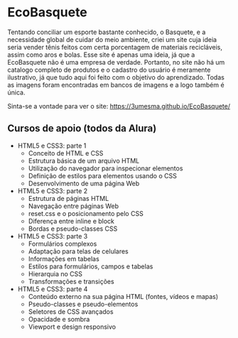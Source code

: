 # EcoBasquete
Tentando conciliar um esporte bastante conhecido, o Basquete, e a necessidade global de cuidar do meio ambiente, criei um site cuja ideia seria vender tênis feitos com
certa porcentagem de materiais recicláveis, assim como aros e bolas. Esse site é apenas uma ideia, já que a EcoBasquete não é uma empresa de verdade. Portanto, no site não
há um catalogo completo de produtos e o cadastro do usuário é meramente ilustrativo, já que tudo aqui foi feito com o objetivo do aprendizado. Todas as imagens foram
encontradas em bancos de imagens e a logo também é única.

Sinta-se a vontade para ver o site: https://3umesma.github.io/EcoBasquete/

## Cursos de apoio (todos da Alura)
- HTML5 e CSS3: parte 1
  - Conceito de HTML e CSS
  -  Estrutura básica de um arquivo HTML
  -  Utilização do navegador para inspecionar elementos
  -  Definição de estilos para elementos usando o CSS
  -  Desenvolvimento de uma página Web
- HTML5 e CSS3: parte 2
  - Estrutura de páginas HTML
  - Navegação entre páginas Web
  - reset.css e o posicionamento pelo CSS
  - Diferença entre inline e block
  - Bordas e pseudo-classes CSS
- HTML5 e CSS3: parte 3
  - Formulários complexos
  - Adaptação para telas de celulares
  - Informações em tabelas
  - Estilos para formulários, campos e tabelas
  - Hierarquia no CSS
  - Transformações e transições
- HTML5 e CSS3: parte 4
  - Conteúdo externo na sua página HTML (fontes, vídeos e mapas)
  - Pseudo-classes e pseudo-elementos
  - Seletores de CSS avançados
  - Opacidade e sombra
  - Viewport e design responsivo
